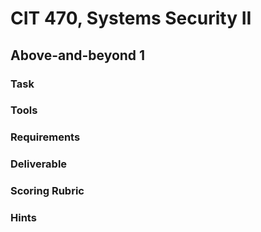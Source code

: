 # CIT 470, Systems Security II
## Above-and-beyond 1
### Task

### Tools

### Requirements

### Deliverable

### Scoring Rubric

### Hints
